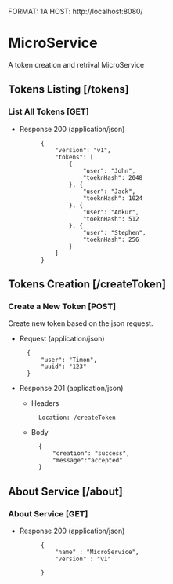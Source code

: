 FORMAT: 1A
HOST: http://localhost:8080/

# MicroService

A token creation and retrival MicroService

## Tokens Listing [/tokens]

### List All Tokens [GET]

+ Response 200 (application/json)

        
            {
                "version": "v1",
                "tokens": [
                    {
                        "user": "John",
                        "toeknHash": 2048
                    }, {
                        "user": "Jack",
                        "toeknHash": 1024
                    }, {
                        "user": "Ankur",
                        "toeknHash": 512
                    }, {
                        "user": "Stephen",
                        "toeknHash": 256
                    }
                ]
            }
        

## Tokens Creation [/createToken]

### Create a New Token [POST]

Create new token based on the json request.

+ Request (application/json)

        {
            "user": "Timon",
            "uuid": "123"
        }

+ Response 201 (application/json)

    + Headers

            Location: /createToken

    + Body

            {
                "creation": "success",
                "message":"accepted"
            }

## About Service [/about]

### About Service [GET]

+ Response 200 (application/json)

            {
                "name" : "MicroService",
                "version" : "v1"
                
            }
        

